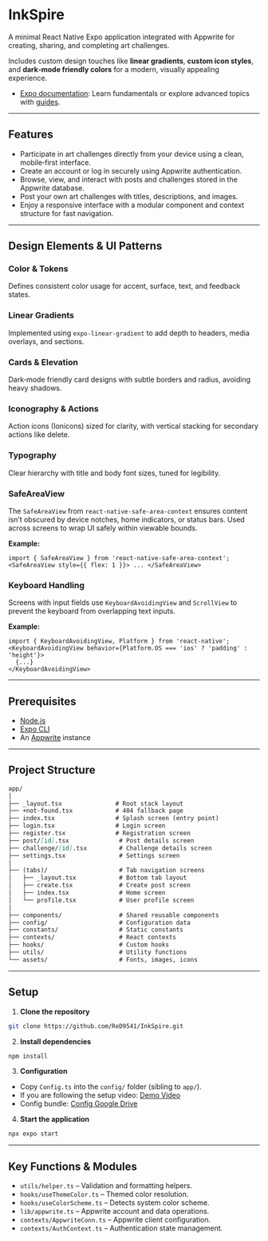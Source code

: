 # InkSpire

A minimal React Native Expo application integrated with Appwrite for creating, sharing, and completing art challenges.

Includes custom design touches like **linear gradients**, **custom icon styles**, and **dark‑mode friendly colors** for a modern, visually appealing experience.

* [Expo documentation](https://docs.expo.dev/): Learn fundamentals or explore advanced topics with [guides](https://docs.expo.dev/guides).

---

## Features

* Participate in art challenges directly from your device using a clean, mobile‑first interface.
* Create an account or log in securely using Appwrite authentication.
* Browse, view, and interact with posts and challenges stored in the Appwrite database.
* Post your own art challenges with titles, descriptions, and images.
* Enjoy a responsive interface with a modular component and context structure for fast navigation.

---

## Design Elements & UI Patterns

### Color & Tokens

Defines consistent color usage for accent, surface, text, and feedback states.

### Linear Gradients

Implemented using `expo-linear-gradient` to add depth to headers, media overlays, and sections.

### Cards & Elevation

Dark‑mode friendly card designs with subtle borders and radius, avoiding heavy shadows.

### Iconography & Actions

Action icons (Ionicons) sized for clarity, with vertical stacking for secondary actions like delete.

### Typography

Clear hierarchy with title and body font sizes, tuned for legibility.

### SafeAreaView

The `SafeAreaView` from `react-native-safe-area-context` ensures content isn’t obscured by device notches, home indicators, or status bars. Used across screens to wrap UI safely within viewable bounds.

**Example:**

```tsx
import { SafeAreaView } from 'react-native-safe-area-context';
<SafeAreaView style={{ flex: 1 }}> ... </SafeAreaView>
```

### Keyboard Handling

Screens with input fields use `KeyboardAvoidingView` and `ScrollView` to prevent the keyboard from overlapping text inputs.

**Example:**

```tsx
import { KeyboardAvoidingView, Platform } from 'react-native';
<KeyboardAvoidingView behavior={Platform.OS === 'ios' ? 'padding' : 'height'}>
  {...}
</KeyboardAvoidingView>
```

---

## Prerequisites

* [Node.js](https://nodejs.org/)
* [Expo CLI](https://docs.expo.dev/get-started/installation/)
* An [Appwrite](https://appwrite.io/) instance

---

## Project Structure

```markdown
app/
│
├── _layout.tsx               # Root stack layout
├── +not-found.tsx            # 404 fallback page
├── index.tsx                 # Splash screen (entry point)
├── login.tsx                 # Login screen
├── register.tsx              # Registration screen
├── post/[id].tsx              # Post details screen
├── challenge/[id].tsx         # Challenge details screen
├── settings.tsx               # Settings screen
│
├── (tabs)/                    # Tab navigation screens
│   ├── _layout.tsx            # Bottom tab layout
│   ├── create.tsx             # Create post screen
│   ├── index.tsx              # Home screen
│   └── profile.tsx            # User profile screen
│
├── components/                # Shared reusable components
├── config/                    # Configuration data
├── constants/                 # Static constants
├── contexts/                  # React contexts
├── hooks/                     # Custom hooks
├── utils/                     # Utility functions
└── assets/                    # Fonts, images, icons
```

---

## Setup

1. **Clone the repository**

```bash
git clone https://github.com/ReD9541/InkSpire.git
```

2. **Install dependencies**

```bash
npm install
```

3. **Configuration**

* Copy `Config.ts` into the `config/` folder (sibling to `app/`).
* If you are following the setup video: [Demo Video](https://streamable.com/qbtdtw)
* Config bundle: [Config Google Drive](https://drive.google.com/drive/folders/1Wb3Vm1QV7bdrFoa9wtrIK1wPRjcRPYg3?usp=drive_link)

4. **Start the application**

```bash
npx expo start
```

---

## Key Functions & Modules

* `utils/helper.ts` – Validation and formatting helpers.
* `hooks/useThemeColor.ts` – Themed color resolution.
* `hooks/useColorScheme.ts` – Detects system color scheme.
* `lib/appwrite.ts` – Appwrite account and data operations.
* `contexts/AppwriteConn.ts` – Appwrite client configuration.
* `contexts/AuthContext.ts` – Authentication state management.

